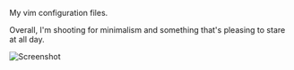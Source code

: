 My vim configuration files.

Overall, I'm shooting for minimalism and something that's pleasing to stare at
all day.

![Screenshot](http://f.cl.ly/items/1K373813180W0d2b2P24/Screen%20shot%202011-06-17%20at%2011.16.49%20AM.png)
